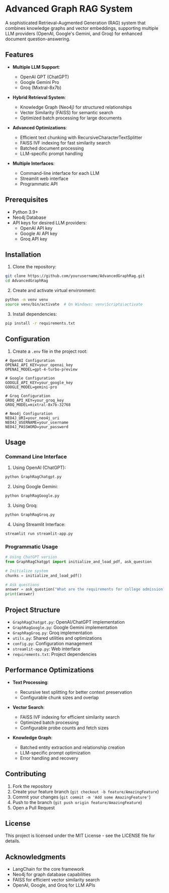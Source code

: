 # Advanced Graph RAG System

A sophisticated Retrieval-Augmented Generation (RAG) system that combines knowledge graphs and vector embeddings, supporting multiple LLM providers (OpenAI, Google's Gemini, and Groq) for enhanced document question-answering.

## Features

- **Multiple LLM Support**:

  - OpenAI GPT (ChatGPT)
  - Google Gemini Pro
  - Groq (Mixtral-8x7b)

- **Hybrid Retrieval System**:

  - Knowledge Graph (Neo4j) for structured relationships
  - Vector Similarity (FAISS) for semantic search
  - Optimized batch processing for large documents

- **Advanced Optimizations**:

  - Efficient text chunking with RecursiveCharacterTextSplitter
  - FAISS IVF indexing for fast similarity search
  - Batched document processing
  - LLM-specific prompt handling

- **Multiple Interfaces**:
  - Command-line interface for each LLM
  - Streamlit web interface
  - Programmatic API

## Prerequisites

- Python 3.9+
- Neo4j Database
- API keys for desired LLM providers:
  - OpenAI API key
  - Google AI API key
  - Groq API key

## Installation

1. Clone the repository:

```bash
git clone https://github.com/yourusername/AdvancedGraphRag.git
cd AdvancedGraphRag
```

2. Create and activate virtual environment:

```bash
python -m venv venv
source venv/bin/activate  # On Windows: venv\Scripts\activate
```

3. Install dependencies:

```bash
pip install -r requirements.txt
```

## Configuration

1. Create a `.env` file in the project root:

```env
# OpenAI Configuration
OPENAI_API_KEY=your_openai_key
OPENAI_MODEL=gpt-4-turbo-preview

# Google Configuration
GOOGLE_API_KEY=your_google_key
GOOGLE_MODEL=gemini-pro

# Groq Configuration
GROQ_API_KEY=your_groq_key
GROQ_MODEL=mixtral-8x7b-32768

# Neo4j Configuration
NEO4J_URI=your_neo4j_uri
NEO4J_USERNAME=your_username
NEO4J_PASSWORD=your_password
```

## Usage

### Command Line Interface

1. Using OpenAI (ChatGPT):

```bash
python GraphRagChatgpt.py
```

2. Using Google Gemini:

```bash
python GraphRagGoogle.py
```

3. Using Groq:

```bash
python GraphRagGroq.py
```

4. Using Streamlit Interface:

```bash
streamlit run streamlit-app.py
```

### Programmatic Usage

```python
# Using ChatGPT version
from GraphRagChatgpt import initialize_and_load_pdf, ask_question

# Initialize system
chunks = initialize_and_load_pdf()

# Ask questions
answer = ask_question("What are the requirements for college admission?")
print(answer)
```

## Project Structure

- `GraphRagChatgpt.py`: OpenAI/ChatGPT implementation
- `GraphRagGoogle.py`: Google Gemini implementation
- `GraphRagGroq.py`: Groq implementation
- `utils.py`: Shared utilities and optimizations
- `config.py`: Configuration management
- `streamlit-app.py`: Web interface
- `requirements.txt`: Project dependencies

## Performance Optimizations

- **Text Processing**:

  - Recursive text splitting for better context preservation
  - Configurable chunk sizes and overlap

- **Vector Search**:

  - FAISS IVF indexing for efficient similarity search
  - Optimized batch processing
  - Configurable probe counts and fetch sizes

- **Knowledge Graph**:
  - Batched entity extraction and relationship creation
  - LLM-specific prompt optimization
  - Error handling and recovery

## Contributing

1. Fork the repository
2. Create your feature branch (`git checkout -b feature/AmazingFeature`)
3. Commit your changes (`git commit -m 'Add some AmazingFeature'`)
4. Push to the branch (`git push origin feature/AmazingFeature`)
5. Open a Pull Request

## License

This project is licensed under the MIT License - see the LICENSE file for details.

## Acknowledgments

- LangChain for the core framework
- Neo4j for graph database capabilities
- FAISS for efficient vector similarity search
- OpenAI, Google, and Groq for LLM APIs
